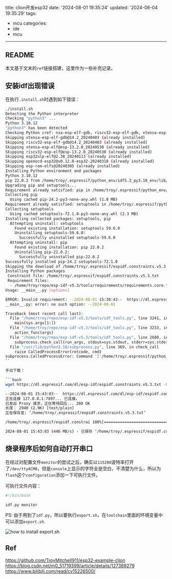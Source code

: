 title: clion开发esp32
date: '2024-08-01 19:35:24'
updated: '2024-08-04 19:35:29'
tags:
  - mcu
categories:
  - ide
  - mcu
---
## README

本文基于文末的`ref`链接搭建，这里作为一些补充记录。

## 安装idf出现错误

在执行`.install.sh`时遇到如下错误：

```bash
./install.sh
Detecting the Python interpreter
Checking "python3" ...
Python 3.10.12
"python3" has been detected
Checking Python cref: nsa-esp-elf-gdb, riscv32-esp-elf-gdb, xtensa-esp-elf, riscv32-esp-elf, esp32ulp-elf, openocd-esp32, esp-rom-elfs
Skipping xtensa-esp-elf-gdb@14.2_20240403 (already installed)
Skipping riscv32-esp-elf-gdb@14.2_20240403 (already installed)
Skipping xtensa-esp-elf@esp-13.2.0_20240530 (already installed)
Skipping riscv32-esp-elf@esp-13.2.0_20240530 (already installed)
Skipping esp32ulp-elf@2.38_20240113 (already installed)
Skipping openocd-esp32@v0.12.0-esp32-20240318 (already installed)
Skipping esp-rom-elfs@20240305 (already installed)
Installing Python environment and packages
Python 3.10.12
pip 22.0.2 from /home/troy/.espressif/python_env/idf5.3_py3.10_env/lib/python3.10/site-packages/pip (python 3.10)
Upgrading pip and setuptools...
Requirement already satisfied: pip in /home/troy/.espressif/python_env/idf5.3_py3.10_env/lib/python3.10/site-packages (22.0.2)
Collecting pip
  Using cached pip-24.2-py3-none-any.whl (1.8 MB)
Requirement already satisfied: setuptools in /home/troy/.espressif/python_env/idf5.3_py3.10_env/lib/python3.10/site-packages (59.6.0)
Collecting setuptools
  Using cached setuptools-72.1.0-py3-none-any.whl (2.3 MB)
Installing collected packages: setuptools, pip
  Attempting uninstall: setuptools
    Found existing installation: setuptools 59.6.0
    Uninstalling setuptools-59.6.0:
      Successfully uninstalled setuptools-59.6.0
  Attempting uninstall: pip
    Found existing installation: pip 22.0.2
    Uninstalling pip-22.0.2:
      Successfully uninstalled pip-22.0.2
Successfully installed pip-24.2 setuptools-72.1.0
Skipping the download of /home/troy/.espressif/espidf.constraints.v5.3.txt because it was downloaded recently.
Installing Python packages
 Constraint file: /home/troy/.espressif/espidf.constraints.v5.3.txt
 Requirement files:
  - /home/troy/repo/esp-idf-v5.3/tools/requirements/requirements.core.txt
Usage: __main__.py [options]

ERROR: Invalid requirement: --2024-08-01 15:30:43--  https://dl.espressif.com/dl/esp-idf/espidf.constraints.v5.3.txt
__main__.py: error: no such option: --2024-08-01

Traceback (most recent call last):
  File "/home/troy/repo/esp-idf-v5.3/tools/idf_tools.py", line 3241, in <module>
    main(sys.argv[1:])
  File "/home/troy/repo/esp-idf-v5.3/tools/idf_tools.py", line 3233, in main
    action_func(args)
  File "/home/troy/repo/esp-idf-v5.3/tools/idf_tools.py", line 2680, in action_install_python_env
    subprocess.check_call(run_args, stdout=sys.stdout, stderr=sys.stderr, env=env_copy)
  File "/usr/lib/python3.10/subprocess.py", line 369, in check_call
    raise CalledProcessError(retcode, cmd)
subprocess.CalledProcessError: Command '['/home/troy/.espressif/python_env/idf5.3_py3.10_env/bin/python', '-m', 'pip', 'install', '--no-warn-script-location', '-r', '/home/troy/repo/esp-idf-v5.3/tools/requirements/requirements.core.txt', '--upgrade', '--constraint', '/home/troy/.espressif/espidf.constraints.v5.3.txt', '--extra-index-url', 'https://dl.espressif.com/pypi']' returned non-zero exit status 1.
``

手动下载：

```bash
wget https://dl.espressif.com/dl/esp-idf/espidf.constraints.v5.3.txt -O /home/troy/.espressif/espidf.constraints.v5.3.txt

--2024-08-01 15:43:03--  https://dl.espressif.com/dl/esp-idf/espidf.constraints.v5.3.txt
正在连接 127.0.0.1:7897... 已连接。
已发出 Proxy 请求，正在等待回应... 200 OK
长度： 2940 (2.9K) [text/plain]
正在保存至: ‘/home/troy/.espressif/espidf.constraints.v5.3.txt’

/home/troy/.espressif/espidf.constrai 100%[========================================================================>]   2.87K  --.-KB/s    用时 0s    

2024-08-01 15:43:03 (446 MB/s) - 已保存 ‘/home/troy/.espressif/espidf.constraints.v5.3.txt’ [2940/2940])
```

## 烧录程序后如何自动打开串口

在经过对配置文件`monitor`的尝试之后，确实以`115200`波特率打开了`/dev/ttyACM0`，但是`console`上显示的字符全是空白，不清楚为什么，所以为`flash`这个`configuration`添加一下可执行文件。

可执行文件内容：

```bash
#!/bin/bash

idf.py monitor
```

PS: 由于用到了`idf.py`，所以要执行`export.sh`，在`toolchain`里面的环境变量中可以添加`export.sh`.

![how to install export.sh](https://i.ibb.co/42jkNps/2024-08-04-19-28-11.png)

## Ref

https://github.com/TroyMitchell911/esp32-example-clion
https://blog.csdn.net/m0_51719399/article/details/127389279
https://www.bilibili.com/read/cv15226500/